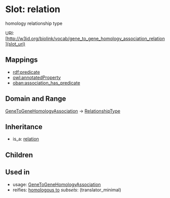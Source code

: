 # Slot: relation


homology relationship type

URI: [http://w3id.org/biolink/vocab/gene_to_gene_homology_association_relation](slot_uri)
## Mappings

 * [rdf:predicate](http://purl.obolibrary.org/obo/rdf_predicate)
 * [owl:annotatedProperty](http://purl.obolibrary.org/obo/owl_annotatedProperty)
 * [oban:association_has_predicate](http://purl.obolibrary.org/obo/oban_association_has_predicate)
## Domain and Range

[GeneToGeneHomologyAssociation](GeneToGeneHomologyAssociation.md) -> [RelationshipType](RelationshipType.md)
## Inheritance

 *  is_a: [relation](relation.md)
## Children

## Used in

 *  usage: [GeneToGeneHomologyAssociation](GeneToGeneHomologyAssociation.md)
 *  reifies: [homologous to](homologous_to.md) *subsets*: (translator_minimal)
